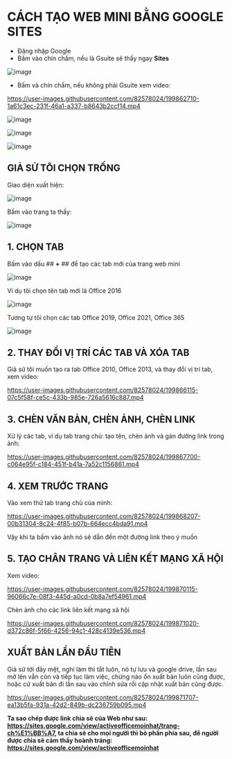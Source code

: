 # CÁCH TẠO WEB MINI BẰNG GOOGLE SITES #

- Đăng nhập Google
- Bấm vào chín chấm, nếu là Gsuite sẽ thấy ngay **Sites**

![image](https://user-images.githubusercontent.com/82578024/199692465-58caa0e7-19b9-460b-9692-a2deab9f6908.png)

- Bấm và chín chấm, nếu không phải Gsuite xem video:

https://user-images.githubusercontent.com/82578024/199862710-1a61c3ec-231f-46a1-a337-b8643b2ccf14.mp4

![image](https://user-images.githubusercontent.com/82578024/199875878-17f86043-1297-4e80-a251-2f326b37494f.png)

![image](https://user-images.githubusercontent.com/82578024/199863452-83576840-7ad5-430e-ab64-28cbd41e5714.png)

![image](https://user-images.githubusercontent.com/82578024/199863509-a6d4a57b-238e-4e6c-b7d2-9ec02a958785.png)

## GIẢ SỬ TÔI CHỌN TRỐNG ##

Giao diện xuất hiện:

![image](https://user-images.githubusercontent.com/82578024/199863677-160b82d0-b21d-484a-90cd-40182ea3f0fc.png)

Bấm vào trang ta thấy:

![image](https://user-images.githubusercontent.com/82578024/199864206-2cc442d1-92c2-4cd6-80b3-e06e54cbb710.png)

## 1. CHỌN TAB ##

Bấm vào dấu ## **+** ## để tạo các tab mới của trang web mini

![image](https://user-images.githubusercontent.com/82578024/199864483-c1b91ab8-6566-42bc-8aaf-1045c645aad6.png)

Ví dụ tôi chọn tên tab mới là Office 2016

![image](https://user-images.githubusercontent.com/82578024/199864778-80c12fd5-3dd1-4c5c-9abb-f34c00d6c39f.png)

Tương tự tôi chọn các tab Office 2019, Office 2021, Office 365

![image](https://user-images.githubusercontent.com/82578024/199865000-10c31b4a-c7ff-494e-a605-1e91b9876e55.png)

## 2. THAY ĐỔI VỊ TRÍ CÁC TAB VÀ XÓA TAB ##

Giả sử tôi muốn tạo ra tab Office 2010, Office 2013, và thay đổi vị trí tab, xem video:

https://user-images.githubusercontent.com/82578024/199866115-07c5f58f-ce5c-433b-985e-726a5616c887.mp4

## 3. CHÈN VĂN BẢN, CHÈN ẢNH, CHÈN LINK ##

Xử lý các tab, ví dụ tab trang chủ: tạo tên, chèn ảnh và gán đường link trong ảnh:

https://user-images.githubusercontent.com/82578024/199867700-c064e95f-c184-451f-b41a-7a52c1156861.mp4

## 4. XEM TRƯỚC TRANG ##

Vào xem thử tab trang chủ của mình:

https://user-images.githubusercontent.com/82578024/199868207-00b31304-8c24-4f85-b07b-664ecc4bda91.mp4

Vậy khi ta bấm vào ảnh nó sẽ dẫn đến một đường link theo ý muốn

## 5. TẠO CHÂN TRANG VÀ LIÊN KẾT MẠNG XÃ HỘI ##

Xem video:

https://user-images.githubusercontent.com/82578024/199870115-96066c7e-08f3-445d-a0cd-0b8a7ef54961.mp4

Chèn ảnh cho các link liên kết mạng xã hội

https://user-images.githubusercontent.com/82578024/199871020-d372c86f-5f66-4256-94c1-428c4139e536.mp4

## XUẤT BẢN LẦN ĐẦU TIÊN ##

Giả sử tới đây mệt, nghỉ làm thì tắt luôn, nó tự lưu và google drive, lần sau mở lên vẫn còn và tiếp tục làm việc, chừng nào ổn xuất bản luôn cũng được, hoặc cứ xuất bản đi lần sau vào chỉnh sửa rồi cập nhật xuất bản cũng được.

https://user-images.githubusercontent.com/82578024/199871707-ea13b5fa-931a-42d2-849b-dc236759b095.mp4

**Ta sao chép được link chia sẽ của Web như sau: https://sites.google.com/view/activeofficemoinhat/trang-ch%E1%BB%A7, ta chia sẻ cho mọi người thì bỏ phần phía sau, để người được chia sẽ cảm thấy hoành tráng: https://sites.google.com/view/activeofficemoinhat**

